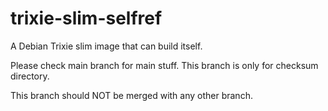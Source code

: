 # trixie-slim-selfref
A Debian Trixie slim image that can build itself.

Please check main branch for main stuff. This branch is only for checksum directory.

This branch should NOT be merged with any other branch.